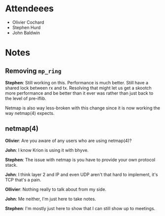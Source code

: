 # Attendeees

- Olivier Cochard
- Stephen Hurd
- John Baldwin

# Notes

## Removing `mp_ring`

**Stephen**: Still working on this.  Performance is much better.
Still have a shared lock between rx and tx.  Resolving that might let
us get a skootch more performance and be better than it ever was
rather than just back to the level of pre-iflib.

Netmap is also way less-broken with this change since it is now
working the way netmap(4) expects.

## netmap(4)

**Olivier**: Are you aware of any users who are using netmap(4)?

**John**: I know Krion is using it with bhyve.

**Stephen**: The issue with netmap is you have to provide your own
protocol stack.

**John**: I think layer 2 and IP and even UDP aren't that hard to
implement, it's TCP that's a pain.

**Ollivier**: Nothing really to talk about from my side.

**John**: Me neither, I'm just here to take notes.

**Stephen**: I'm mostly just here to show that I can still show up to
meetings.
